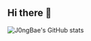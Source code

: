 ## Hi there 👋

![J0ngBae's GitHub stats](https://github-readme-stats.vercel.app/api?username=J0ngBae&show_icons=true&theme=radical)
